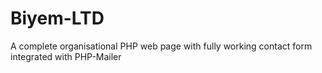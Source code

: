 # Biyem-LTD
A complete organisational PHP web page with fully working contact form integrated with PHP-Mailer
